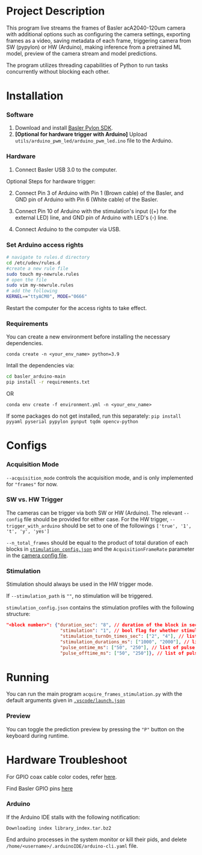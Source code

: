 # Project Description

This program live streams the frames of Basler acA2040-120um camera with additional options such as configuring the camera settings, exporting frames as a video, saving metadata of each frame, triggering camera from SW (pypylon) or HW (Arduino), making inference from a pretrained ML model, preview of the camera stream and model predictions.

The program utilizes threading capabilities of Python to run tasks concurrently without blocking each other.

# Installation 

### Software

1. Download and install [Basler Pylon SDK](https://www2.baslerweb.com/en/downloads/software-downloads/#type=pylonsoftware).
2. **[Optional for hardware trigger with Arduino]** Upload `utils/arduino_pwm_led/arduino_pwm_led.ino` file to the Arduino.

### Hardware

1. Connect Basler USB 3.0 to the computer.

Optional Steps for hardware trigger:

2. Connect Pin 3 of Arduino with Pin 1 (Brown cable) of the Basler, and GND pin of Arduino with Pin 6 (White cable) of the Basler.

3. Connect Pin 10 of Arduino with the stimulation's input ((+) for the external LED) line, and GND pin of Arduino with LED's (-) line.

4. Connect Arduino to the computer via USB.

### Set Arduino access rights

```bash
# navigate to rules.d directory
cd /etc/udev/rules.d
#create a new rule file
sudo touch my-newrule.rules
# open the file
sudo vim my-newrule.rules
# add the following
KERNEL=="ttyACM0", MODE="0666"
```
Restart the computer for the access rights to take effect.

### Requirements

You can create a new environment before installing the necessary dependencies.

`conda create -n <your_env_name> python=3.9`

Intall the dependencies via:

```bash
cd basler_arduino-main
pip install -r requirements.txt
```

OR 

`conda env create -f environment.yml -n <your_env_name>`


If some packages do not get installed, run this separately:
`pip install pyyaml pyserial pypylon pynput tqdm opencv-python`

# Configs

### Acquisition Mode

`--acquisition_mode` controls the acquisition mode, and is only implemented for `"frames"` for now.

### SW vs. HW Trigger

The cameras can be trigger via both SW or HW (Arduino). The relevant `--config` file should be provided for either case. For the HW trigger, `--trigger_with_arduino` should be set to one of the followings `['true', '1', 't', 'y', 'yes']`

`--n_total_frames` should be equal to the product of total duration of each blocks in [`stimulation_config.json`](config/stimulation_config.json) and the `AcquisitionFrameRate` parameter in the [camera config file](config/config-basler_hw_trigger.yaml).


### Stimulation

Stimulation should always be used in the HW trigger mode.

If `--stimulation_path` is `""`, no stimulation will be triggered.

`stimulation_config.json` contains the stimulation profiles with the following structure:

```json
"<block number>": {"duration_sec": "8", // duration of the block in sec
                    "stimulation": "1", // bool flag for whether stimulation exists
                    "stimulation_turnOn_times_sec": ["2", "4"], // list of local (within block) stimulation start times in sec
                    "stimulation_durations_ms": ["1000", "2000"], // list of stimulation durations in ms
                    "pulse_ontime_ms": ["50", "250"], // list of pulse on times in ms
                    "pulse_offtime_ms": ["50", "250"]}, // list of pulse off times in ms
```

# Running

You can run the main program `acquire_frames_stimulation.py` with the default arguments given in [`.vscode/launch.json`](.vscode/launch.json)

### Preview

You can toggle the prediction preview by pressing the `"P"` button on the keyboard during runtime.

# Hardware Troubleshoot

For GPIO coax cable color codes, refer [here](https://docs.baslerweb.com/basler-io-cable-hrs-6p-open-p?_gl=1*6p8gh3*_gcl_au*MTQyMTg2MzkwOC4xNzI2MDg5ODQ4).

Find Basler GPIO pins [here](https://docs.baslerweb.com/aca2040-120um)

### Arduino

If the Arduino IDE stalls with the following notification:

`Downloading index library_index.tar.bz2`

End arduino processes in the system monitor or kill their pids, and delete `/home/<username>/.arduinoIDE/arduino-cli.yaml` file.

